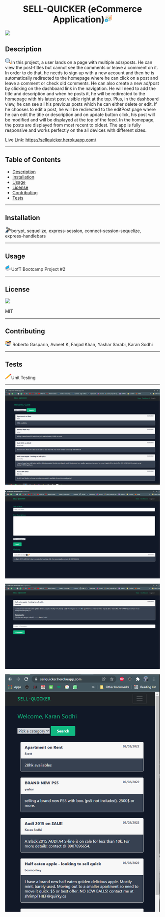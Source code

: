 <h1 align='center'>SELL-QUICKER (eCommerce Application)<span><img src="icons/project.png" height="25" width="25"/></span></h1>
    <img src="https://img.shields.io/badge/License-MIT-yellow.svg"/>
    <h2 id="description">Description</h2>
    <p><img src="icons/search.png" height="18" width="20"/>In this project, a user lands on a page with multiple ads/posts. He can view the post-titles but cannot see the comments or leave a comment on it. In order to do that, he needs to sign up with a new account and then he is automatically redirected to the homepage where he can click on a post and leave a comment or check old comments. He can also create a new ad/post by clicking on the dashboard link in the navigation. He will need to add the title and description and when he posts it, he will be redirected to the homepage with his latest post visible right at the top. Plus, in the dashboard view, he can see all his previous posts which he can either delete or edit. If he chooses to edit a post, he will be redirected to the editPost page where he can edit the title or description and on update button click, his post will be modified and will be displayed at the top of the feed. In the homepage, the posts are displayed from most recent to oldest. The app is fully responsive and works perfectly on the all devices with different sizes.</p>
    Live Link: <a href = "https://sellquicker.herokuapp.com/">https://sellquicker.herokuapp.com/</a>
    <hr>
    <h2>Table of Contents</h2>
    <ul>
        <li><a href="#description">Description</a></li>
        <li><a href="#install">Installation</a></li>
        <li><a href="#usage">Usage</a></li>
        <li><a href="#license">License</a></li>
        <li><a href="#contri">Contributing</a></li>
        <li><a href="#test">Tests</a></li>
    </ul>
    <hr>
    <h2 id="install">Installation</h2>
    <p><img src="icons/wheel.png" height="18" width="20"/>bcrypt, sequelize, express-session, connect-session-sequelize, express-handlebars</p>
    <hr>
    <h2 id="usage">Usage</h2>
    <p><img src="icons/laptop.png" height="18" width="20"/>UofT Bootcamp Project #2</p>
    <hr>
    <h2 id="license">License</h2>
    <img src="https://img.shields.io/badge/License-MIT-yellow.svg"/>
    <p>MIT</p>
    <hr>
    <h2 id="contri">Contributing</h2>
    <p><img src="icons/people.png" height="18" width="20"/> Roberto Gasparin, Avneet K, Farjad Khan, Yashar Sarabi, Karan Sodhi</p>
    <hr>
    <h2 id="test">Tests</h2>
    <p><img src="icons/pencil.png" height="18" width="20"/>Unit Testing</p>
    <hr>

![](icons/homepage.PNG)

![](icons/dashboard.PNG)

![](icons/specificPost.PNG)

![](icons/mobile.PNG)